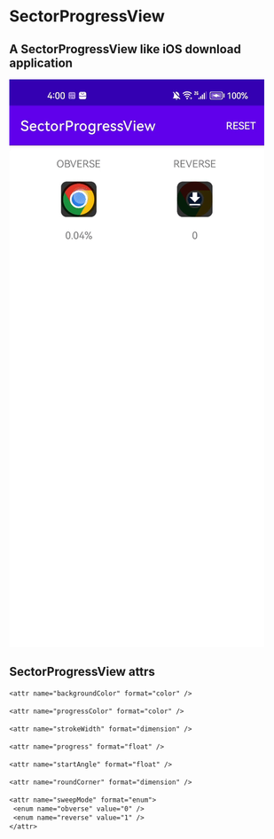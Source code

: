 # SectorProgressView
## A SectorProgressView like iOS download application

 ![Demo animation](https://github.com/luohaohaha/SectorProgressView/blob/main/images/image.gif)

## SectorProgressView attrs
```
<attr name="backgroundColor" format="color" />

<attr name="progressColor" format="color" />

<attr name="strokeWidth" format="dimension" />

<attr name="progress" format="float" />

<attr name="startAngle" format="float" />

<attr name="roundCorner" format="dimension" />

<attr name="sweepMode" format="enum">
 <enum name="obverse" value="0" />
 <enum name="reverse" value="1" />
</attr>
```

